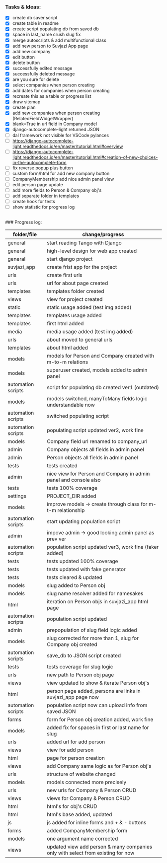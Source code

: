 ### Tasks & Ideas:<br />
- [x] create db saver script
- [x] create table in readme
- [x] create script populating db from saved db 
- [x] space in last_name crush slug fix 
- [x] merge autoscripts & add multifunctional class
- [x] add new person to Suvjazi App page 
- [x] add new company 
- [x] edit button 
- [x] delete button 
- [x] successfully edited message 
- [x] successfully deleted message 
- [x] are you sure for delete 
- [x] select companies when person creating 
- [x] add dates for companies when person creating 
- [x] recreate this as a table or progress list
- [x] draw sitemap
- [x] create plan
- [x] add new companies when person creating (RelatedFieldWidgetWrapper)
- [x] blank=True in url field in Company model
- [x] django-autocomplete-light returned JSON
- [ ] dal framework not visible for VSCode pylances
- [ ] https://django-autocomplete-light.readthedocs.io/en/master/tutorial.html#overview
- [ ] https://django-autocomplete-light.readthedocs.io/en/master/tutorial.html#creation-of-new-choices-in-the-autocomplete-form
- [ ] fix reverse popup plus button
- [ ] custom form/html for add new company button
- [ ] CompanyMembership add nice admin panel view
- [ ] edit person page update
- [ ] add more fields to Person & Company obj's
- [ ] add separate folder in templates
- [ ] create hook for tests
- [ ] show statistic for progress log
<br />
### Progress log:

| folder/file | change/progress |
 --- | --- 
| general | start reading Tango with Django |
| general | high-level design for web app created |
| general | start django project |
| suvjazi_app | create frist app for the project |
| urls | create first urls |
| urls | url for about page created |
| templates | templates folder created |
| views | view for project created |
| static | static usage added (test img added) |
| templates | templates usage added |
| templates | first html added |
| media | media usage added (test img added) |
| urls | about moved to general urls |
| templates | about html added |
| models | models for Person and Company created with m-to-m relations |
| models | superuser created, models added to admin panel |
| automation scripts | script for populating db created ver1 (outdated) |
| models | models switched, manyToMany fields logic understandable now |
| automation scripts | switched populating script |
| automation scripts | populating script updated ver2, work fine |
| models | Company field url renamed to company_url |
| admin | Company objects all fields in admin panel |
| admin | Person objects all fields in admin panel |
| tests | tests created |
| admin | nice view for Person and Company in admin panel and console also |
| tests | tests 100% coverage |
| settings | PROJECT_DIR added |
| models | improve models -> create through class for m-t-m relationship |
| automation scripts | start updating population script |
| admin | impove admin -> good looking admin panel as prev ver |
| automation scripts | population script updated ver3, work fine (faker added) |
| tests | tests updated 100% coverage |
| tests | tests updated with fake generator |
| tests | tests cleared & updated |
| models | slug added to Person obj |
| models | slug name resolver added for namesakes |
| html | iteration on Person objs in suvjazi_app html page |
| automation scripts | population script updated |
| admin | prepopulation of slug field logic added |
| models | slug corrected for more than 1, slug for Company obj created |
| automation scripts | save_db to JSON script created |
| tests | tests coverage for slug logic |
| urls | new path to Person obj page |
| views | view updated to show & iterate Person obj's |
| html | person page added, persons are links in suvjazi_app page now |
| automation scripts | population script now can upload info from saved JSON |
| forms | form for Person obj creation added, work fine |
| models | added fix for spaces in first or last name for slug |
| urls | added url for add person |
| views | view for add person |
| html | page for person creation |
| views | add Company same logic as for Person obj's |
| urls | structure of website changed |
| models| models connected more precisely |
| urls | new urls for Company & Person CRUD |
| views | views for Company & Person CRUD |
| html | html's for obj's CRUD |
| html | html's base added, updated |
| js | js added for inline forms and + & - buttons |
| forms | added CompanyMembership form |
| models | one argument name corrected |
| views | updated view add person & many companies only with select from existing for now |
